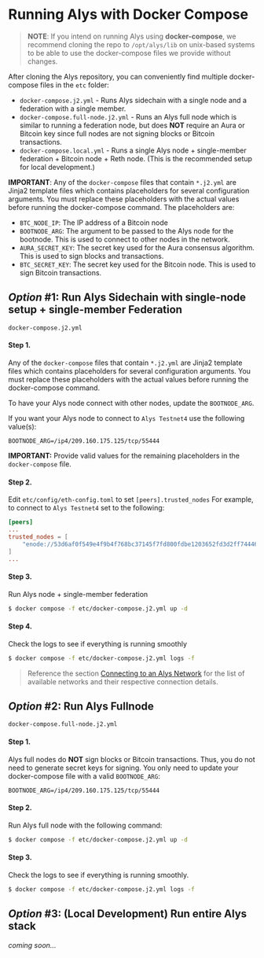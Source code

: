 # Running Alys with Docker Compose

> **NOTE**: If you intend on running Alys using **docker-compose**, we recommend cloning the repo to `/opt/alys/lib` on unix-based systems to be able to use the docker-compose files we provide without changes.

After cloning the Alys repository, you can conveniently find multiple docker-compose files in the `etc` folder:
- `docker-compose.j2.yml` - Runs Alys sidechain with a single node and a federation with a single member.
- `docker-compose.full-node.j2.yml` - Runs an Alys full node which is similar to running a federation node, but does **NOT** require an Aura or Bitcoin key since full nodes are not signing blocks or Bitcoin transactions.
- `docker-compose.local.yml` - Runs a single Alys node + single-member federation + Bitcoin node + Reth node. (This is the recommended setup for local development.)

**IMPORTANT**: Any of the `docker-compose` files that contain `*.j2.yml` are Jinja2 template files which contains placeholders for several configuration arguments. You must replace these placeholders with the actual values before running the docker-compose command. The placeholders are:
- `BTC_NODE_IP`: The IP address of a Bitcoin node
- `BOOTNODE_ARG`: The argument to be passed to the Alys node for the bootnode. This is used to connect to other nodes in the network.
- `AURA_SECRET_KEY`: The secret key used for the Aura consensus algorithm. This is used to sign blocks and transactions.
- `BTC_SECRET_KEY`: The secret key used for the Bitcoin node. This is used to sign Bitcoin transactions.

## *Option* #1: Run Alys Sidechain with single-node setup + single-member Federation

`docker-compose.j2.yml`


#### Step 1. 

Any of the `docker-compose` files that contain `*.j2.yml` are Jinja2 template files which contains placeholders for several configuration arguments. You must replace these placeholders with the actual values before running the docker-compose command.


To have your Alys node connect with other nodes, update the `BOOTNODE_ARG`.

If you want your Alys node to connect to `Alys Testnet4` use the following value(s):

`BOOTNODE_ARG=/ip4/209.160.175.125/tcp/55444`

**IMPORTANT:** Provide valid values for the remaining placeholders in the `docker-compose` file.

#### Step 2.

Edit `etc/config/eth-config.toml` to set `[peers].trusted_nodes`
For example, to connect to `Alys Testnet4` set to the following:
```toml
[peers]
...
trusted_nodes = [
    "enode://53d6af0f549e4f9b4f768bc37145f7fd800fdbe1203652fd3d2ff7444663a4f5cfe8c06d5ed4b25fe3185920c28b2957a0307f1eed8af49566bba7e3f0c95b04@209.160.175.125:30303"
]
...
```

#### Step 3. 

Run Alys node + single-member federation
```sh
$ docker compose -f etc/docker-compose.j2.yml up -d
```

#### Step 4.

Check the logs to see if everything is running smoothly
```sh
$ docker compose -f etc/docker-compose.j2.yml logs -f
```

> Reference the section [Connecting to an Alys Network](#connecting-to-an-alys-network) for the list of available networks and their respective connection details.



## *Option* #2: Run Alys Fullnode

`docker-compose.full-node.j2.yml`

#### Step 1. 

Alys full nodes do **NOT** sign blocks or Bitcoin transactions. Thus, you do not need to generate secret keys for signing. You only need to update your docker-compose file with a valid `BOOTNODE_ARG`:

`BOOTNODE_ARG=/ip4/209.160.175.125/tcp/55444`

#### Step 2.

Run Alys full node with the following command:
```sh
$ docker compose -f etc/docker-compose.j2.yml up -d
```

#### Step 3.

Check the logs to see if everything is running smoothly.
```sh
$ docker compose -f etc/docker-compose.j2.yml logs -f
```

## *Option* #3: (Local Development) Run entire Alys stack

*coming soon...*